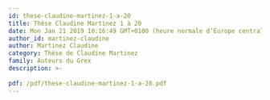 ```yaml
---
id: these-claudine-martinez-1-a-20
title: Thèse Claudine Martinez 1 à 20 
date: Mon Jan 21 2019 10:16:49 GMT+0100 (heure normale d’Europe centrale)
author_id: martinez-claudine
author: Martinez Claudine
category: Thèse de Claudine Martinez
family: Auteurs du Grex
description: >-
 
pdf: /pdf/these-claudine-martinez-1-a-20.pdf
---
```

